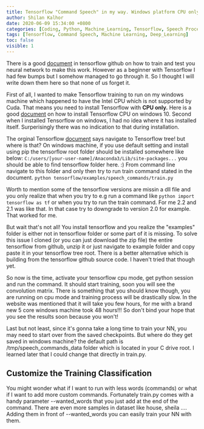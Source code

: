 ```yaml
---
title: Tensorflow "Command Speech" in my way. Windows platform CPU only
author: Shilan Kalhor
date: 2020-06-09 15:34:00 +0800
categories: [Coding, Python, Machine_Learning, Tensorflow, Speech Processing]
tags: [Tensorflow, Command Speech, Machine Learning, Deep_Learning]
toc: false
visible: 1
---
```


There is a good [document](https://github.com/tensorflow/docs/blob/master/site/en/r1/tutorials/sequences/audio_recognition.md) in tensorflow github on how to train and test you neural network to make this work. However as a beginner with Tensorflow I had few bumps but I somehow managed to go through it. So I thought I will write down them here so that none of us forget it.

First of all, I wanted to make Tensorflow training to run on my windows machine which happened to have the Intel CPU which is not supported by Cuda.
That means you need to install Tensorflow with **CPU only.** Here is a good [document](https://medium.com/@teavanist/install-tensorflow-cpu-on-windows-10-4acbec6a71b7) on how to install Tensorflow CPU on windows 10.
Second when I installed Tensorflow on windows, I had no idea where it has installed itself. Surperisingly there was no indication to that during installation. 

The orginal Tensorflow [document](https://github.com/tensorflow/docs/blob/master/site/en/r1/tutorials/sequences/audio_recognition.md) says navigate to Tensorflow tree! but where is that?
On windows machine, if you use default setting and install using pip the tensorflow root folder should be installed somewhere like below:
`C:/users/[your-user-name]/Anaconda3/Lib/site-packages...` you should be able to find tensorflow folder here. :)
From command line navigate to this folder and only then try to run train command stated in the document.
`python tensorflow/examples/speech_commands/train.py`

Worth to mention some of the tensorflow versions are missin a dll file and you only realize that when you try to e.g run
a command like `python import tensorflow as tf` or when you try to run the train command.
For me 2.2 and 2.1 was like that. In that case try to downgrade to version 2.0 for example. That worked for me.

But wait that's not all! You install tensorflow and you realize the "examples" folder is either not in tensorflow folder or some part of it is missing.
To solve this issue I cloned (or you can just download the zip file) the entire tensorflow from github, unzip it or just navigate to example folder and copy paste it in your tensorflow tree root. 
There is a better alternative which is building from the tensorflow github source code. I haven't tried that though yet.

So now is the time, activate your tensorflow cpu mode, get python session and run the command. It should start training, soon you will see the convolution matrix. 
There is something that you should know though, you are running on cpu mode and training process will be drastically slow.
In the website was mentioned that it will take you few hours, for me with a brand new 5 core windows machine took 48 hours!!!
So don't bind your hope that you see the results soon because you won't!

Last but not least, since it's gonna take a long time to train your NN, you may need to start over from the saved checkpoints. But where do they get saved in windows machine? the default path is /tmp/speech_commands_data folder which is located in your C drive root. I learned later that I could change that directly in train.py.

## Customize the Training Classification
You might wonder what if I want to run with less words (commands) or what if I want to add more custom commands.
Fortunately train.py comes with a handy parameter --wanted_words that you just add at the end of the command. There are even more samples in dataset like house, sheila .... Adding them in front of --wanted_words you can easily train your NN with them.
